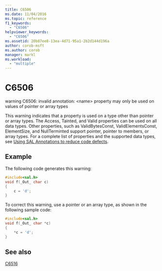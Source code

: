 ```yaml
---
title: C6506
ms.date: 11/04/2016
ms.topic: reference
f1_keywords:
  - "C6506"
helpviewer_keywords:
  - "C6506"
ms.assetid: 20b87ee8-13ea-4d71-95a1-2b2d144d196a
author: corob-msft
ms.author: corob
manager: markl
ms.workload:
  - "multiple"
---
```

# C6506
warning C6506: invalid annotation: \<name> property may only be used on values of pointer or array types

 This warning indicates that a property is used on a type other than pointer or array types. The Access, Tainted, and Valid properties can be used on all data types. Other properties, such as ValidBytesConst, ValidElementsConst, ElementSize, and NullTerminted support pointer, pointer to members, or array types. For a complete list of properties and the supported data types, see [Using SAL Annotations to reduce code defects](using-sal-annotations-to-reduce-c-cpp-code-defects.md).

## Example
 The following code generates this warning:

```cpp
#include<sal.h>
void f(_Out_ char c)
{
    c = 'd';
}
```

 To correct this warning, use a pointer or an array type, as shown in the following sample code:

```cpp
#include<sal.h>
void f(_Out_ char *c)
{
    *c = 'd';
}
```

## See also
 [C6516](../code-quality/c6516.md)

